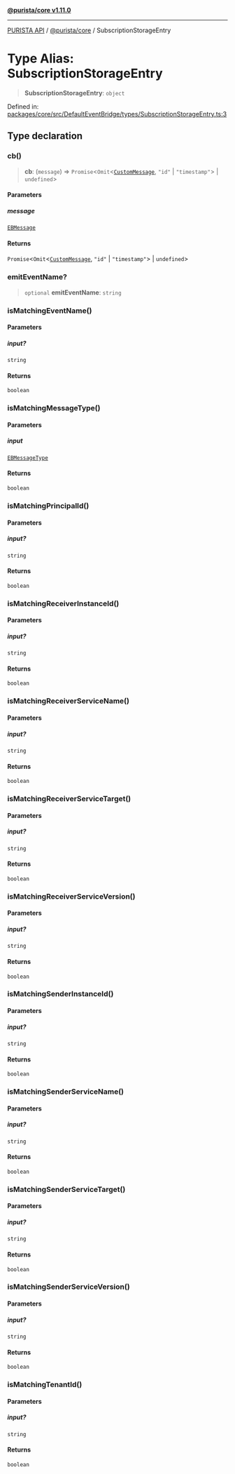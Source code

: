 [**@purista/core v1.11.0**](../README.md)

***

[PURISTA API](../../../packages.md) / [@purista/core](../README.md) / SubscriptionStorageEntry

# Type Alias: SubscriptionStorageEntry

> **SubscriptionStorageEntry**: `object`

Defined in: [packages/core/src/DefaultEventBridge/types/SubscriptionStorageEntry.ts:3](https://github.com/puristajs/purista/blob/master/packages/core/src/DefaultEventBridge/types/SubscriptionStorageEntry.ts#L3)

## Type declaration

### cb()

> **cb**: (`message`) => `Promise`\<`Omit`\<[`CustomMessage`](CustomMessage.md), `"id"` \| `"timestamp"`\> \| `undefined`\>

#### Parameters

##### message

[`EBMessage`](EBMessage.md)

#### Returns

`Promise`\<`Omit`\<[`CustomMessage`](CustomMessage.md), `"id"` \| `"timestamp"`\> \| `undefined`\>

### emitEventName?

> `optional` **emitEventName**: `string`

### isMatchingEventName()

#### Parameters

##### input?

`string`

#### Returns

`boolean`

### isMatchingMessageType()

#### Parameters

##### input

[`EBMessageType`](../enumerations/EBMessageType.md)

#### Returns

`boolean`

### isMatchingPrincipalId()

#### Parameters

##### input?

`string`

#### Returns

`boolean`

### isMatchingReceiverInstanceId()

#### Parameters

##### input?

`string`

#### Returns

`boolean`

### isMatchingReceiverServiceName()

#### Parameters

##### input?

`string`

#### Returns

`boolean`

### isMatchingReceiverServiceTarget()

#### Parameters

##### input?

`string`

#### Returns

`boolean`

### isMatchingReceiverServiceVersion()

#### Parameters

##### input?

`string`

#### Returns

`boolean`

### isMatchingSenderInstanceId()

#### Parameters

##### input?

`string`

#### Returns

`boolean`

### isMatchingSenderServiceName()

#### Parameters

##### input?

`string`

#### Returns

`boolean`

### isMatchingSenderServiceTarget()

#### Parameters

##### input?

`string`

#### Returns

`boolean`

### isMatchingSenderServiceVersion()

#### Parameters

##### input?

`string`

#### Returns

`boolean`

### isMatchingTenantId()

#### Parameters

##### input?

`string`

#### Returns

`boolean`
